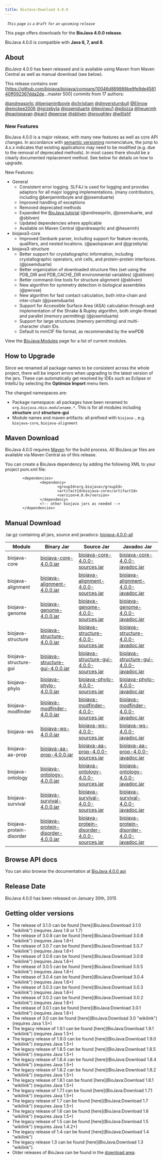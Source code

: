 ```yaml
---
title: BioJava:Download 4.0.0
---
```


` `*`This` `page` `is` `a` `draft` `for` `an` `upcoming` `release`*

This page offers downloads for the <b>BioJava 4.0.0 release</b>.

BioJava 4.0.0 is compatible with <b>Java 6, 7, and 8</b>.

About
-----

*BioJava* 4.0.0 has been released and is available using Maven from
Maven Central as well as manual download (see below).

This release contains over
[<https://github.com/biojava/biojava/compare/10046d889888be9fe9de458140ff092367dda2de>...master
500] commits from 17 authors:

[@andreasprlic](https://www.github.com/andreasprlic)
[@benjamintboyle](https://www.github.com/benjamintboyle)
[@christiam](https://www.github.com/christiam)
[@dmyersturnbull](https://www.github.com/dmyersturnbull)
[@Elinow](https://www.github.com/Elinow)
[@emckee2006](https://www.github.com/emckee2006)
[@jgrzebyta](https://www.github.com/jgrzebyta)
[@josemduarte](https://www.github.com/josemduarte)
[@kevinwu1](https://www.github.com/kevinwu1)
[@pibizza](https://www.github.com/pibizza)
[@heuermh](https://www.github.com/heuermh)
[@paolopavan](https://www.github.com/paolopavan)
[@parit](https://www.github.com/parit)
[@pwrose](https://www.github.com/pwrose)
[@sbliven](https://www.github.com/sbliven)
[@sroughley](https://www.github.com/sroughley)
[@willishf](https://www.github.com/willishf)

### New Features

BioJava 4.0.0 is a major release, with many new features as well as core
API changes. In accordance with [semantic
versioning](http://semver.org/) nomenclature, the jump to 4.x.x
indicates that existing applications may need to be modified (e.g. due
to the removal of deprecated methods). In most cases there should be a
clearly documented replacement method. See below for details on how to
upgrade.

New Features:

-   General
    -   Consistent error logging. SLF4J is used for logging and provides
        adaptors for all major logging implementations. (many
        contributors, including @benjamintboyle and @josemduarte)
    -   Improved handling of exceptions
    -   Removed deprecated methods
    -   Expanded the [BioJava
        tutorial](https://github.com/biojava/biojava3-tutorial/)
        (@andreasprlic, @josemduarte, and @sbliven)
    -   Updated dependencies where applicable
    -   Available on Maven Central (@andreasprlic and @heuermh)
-   biojava3-core
    -   Improved Genbank parser, including support for feature records,
        qualifiers, and nested locations. (@paolopavan and @jgrzebyta)
-   biojava3-structure
    -   Better support for crystallographic information, including
        crystallographic operators, unit cells, and protein-protein
        interfaces. (@josemduarte)
    -   Better organization of downloaded structure files (set using the
        PDB\_DIR and PDB\_CACHE\_DIR environmental variables) (@sbliven)
    -   Better command-line tools for structure alignment (@sbliven)
    -   New algorithm for symmetry detection in biological assemblies
        (@pwrose)
    -   New algorithm for fast contact calculation, both intra-chain and
        inter-chain (@josemduarte)
    -   Support for Accessible Surface Area (ASA) calculation through
        and implementation of the Shrake & Rupley algorithm, both
        single-thread and parallel (memory permitting) (@josemduarte)
    -   Support for large structures (memory permitting) and
        multi-character chain IDs.
    -   Default to mmCIF file format, as recommended by the wwPDB

View the <BioJava:Modules> page for a list of current modules.

How to Upgrade
--------------

Since we renamed all package names to be consistent across the whole
project, there will be import errors when upgrading to the latest
version of the jars. These can automatically get resolved by IDEs such
as Eclipse or IntelliJ by selecting the **Optimize Import** menu item.

The changed namespaces are:

-   Package namespace: all packages have been renamed to
    `org.biojava.nbio.modulename.*`. This is for all modules including
    **structure** and **structure-gui**
-   Module names and maven artifacts: all prefixed with `biojava-`, e.g.
    `biojava-core`, `biojava-alignment`

Maven Download
--------------

BioJava 4.0.0 requires [Maven](http://maven.apache.org/) for the build
process. All BioJava jar files are available via Maven Central as of
this release.

You can create a BioJava dependency by adding the following XML to your
project pom.xml file:

            <dependencies>
                    <dependency>
                            <groupId>org.biojava</groupId>
                            <artifactId>biojava-core</artifactId>
                            <version>4.0.0</version>
                    </dependency>
                    <!-- other biojava jars as needed -->
            </dependencies> 

Manual Download
---------------

.tar.gz containing all jars, source and javadocs:
[biojava-4.0.0-all](http://biojava.org/download/bj4.0.0/biojava-4.0.0-all.tar.gz)

| Module                   | Binary Jar                                                                                                                                         | Source Jar                                                                                                                                                         | Javadoc Jar                                                                                                                                                        |
|--------------------------|----------------------------------------------------------------------------------------------------------------------------------------------------|--------------------------------------------------------------------------------------------------------------------------------------------------------------------|--------------------------------------------------------------------------------------------------------------------------------------------------------------------|
| biojava-core             | [biojava-core-4.0.0.jar](https://repo1.maven.org/maven2/org/biojava/biojava-core/4.0.0/biojava-core-4.0.0.jar)                                     | [biojava-core-4.0.0-sources.jar](https://repo1.maven.org/maven2/org/biojava/biojava-core/4.0.0/biojava-core-4.0.0-sources.jar)                                     | [biojava-core-4.0.0-javadoc.jar](https://repo1.maven.org/maven2/org/biojava/biojava-core/4.0.0/biojava-core-4.0.0-javadoc.jar)                                     |
| biojava-alignment        | [biojava-alignment-4.0.0.jar](https://repo1.maven.org/maven2/org/biojava/biojava-alignment/4.0.0/biojava-alignment-4.0.0.jar)                      | [biojava-alignment-4.0.0-sources.jar](https://repo1.maven.org/maven2/org/biojava/biojava-alignment/4.0.0/biojava-alignment-4.0.0-sources.jar)                      | [biojava-alignment-4.0.0-javadoc.jar](https://repo1.maven.org/maven2/org/biojava/biojava-alignment/4.0.0/biojava-alignment-4.0.0-javadoc.jar)                      |
| biojava-genome           | [biojava-genome-4.0.0.jar](https://repo1.maven.org/maven2/org/biojava/biojava-genome/4.0.0/biojava-genome-4.0.0.jar)                               | [biojava-genome-4.0.0-sources.jar](https://repo1.maven.org/maven2/org/biojava/biojava-genome/4.0.0/biojava-genome-4.0.0-sources.jar)                               | [biojava-genome-4.0.0-javadoc.jar](https://repo1.maven.org/maven2/org/biojava/biojava-genome/4.0.0/biojava-genome-4.0.0-javadoc.jar)                               |
| biojava-structure        | [biojava-structure-4.0.0.jar](https://repo1.maven.org/maven2/org/biojava/biojava-structure/4.0.0/biojava-structure-4.0.0.jar)                      | [biojava-structure-4.0.0-sources.jar](https://repo1.maven.org/maven2/org/biojava/biojava-structure/4.0.0/biojava-structure-4.0.0-sources.jar)                      | [biojava-structure-4.0.0-javadoc.jar](https://repo1.maven.org/maven2/org/biojava/biojava-structure/4.0.0/biojava-structure-4.0.0-javadoc.jar)                      |
| biojava-structure-gui    | [biojava-structure-gui-4.0.0.jar](https://repo1.maven.org/maven2/org/biojava/biojava-structure-gui/4.0.0/biojava-structure-gui-4.0.0.jar)          | [biojava-structure-gui-4.0.0-sources.jar](https://repo1.maven.org/maven2/org/biojava/biojava-structure-gui/4.0.0/biojava-structure-gui-4.0.0-sources.jar)          | [biojava-structure-gui-4.0.0-javadoc.jar](https://repo1.maven.org/maven2/org/biojava/biojava-structure-gui/4.0.0/biojava-structure-gui-4.0.0-javadoc.jar)          |
| biojava-phylo            | [biojava-phylo-4.0.0.jar](https://repo1.maven.org/maven2/org/biojava/biojava-phylo/4.0.0/biojava-phylo-4.0.0.jar)                                  | [biojava-phylo-4.0.0-sources.jar](https://repo1.maven.org/maven2/org/biojava/biojava-phylo/4.0.0/biojava-phylo-4.0.0-sources.jar)                                  | [biojava-phylo-4.0.0-javadoc.jar](https://repo1.maven.org/maven2/org/biojava/biojava-phylo/4.0.0/biojava-phylo-4.0.0-javadoc.jar)                                  |
| biojava-modfinder        | [biojava-modfinder-4.0.0.jar](https://repo1.maven.org/maven2/org/biojava/biojava-modfinder/4.0.0/biojava-modfinder-4.0.0.jar)                      | [biojava-modfinder-4.0.0-sources.jar](https://repo1.maven.org/maven2/org/biojava/biojava-modfinder/4.0.0/biojava-modfinder-4.0.0-sources.jar)                      | [biojava-modfinder-4.0.0-javadoc.jar](https://repo1.maven.org/maven2/org/biojava/biojava-modfinder/4.0.0/biojava-modfinder-4.0.0-javadoc.jar)                      |
| biojava-ws               | [biojava-ws-4.0.0.jar](https://repo1.maven.org/maven2/org/biojava/biojava-ws/4.0.0/biojava-ws-4.0.0.jar)                                           | [biojava-ws-4.0.0-sources.jar](https://repo1.maven.org/maven2/org/biojava/biojava-ws/4.0.0/biojava-ws-4.0.0-sources.jar)                                           | [biojava-ws-4.0.0-javadoc.jar](https://repo1.maven.org/maven2/org/biojava/biojava-ws/4.0.0/biojava-ws-4.0.0-javadoc.jar)                                           |
| biojava-aa-prop          | [biojava-aa-prop-4.0.0.jar](https://repo1.maven.org/maven2/org/biojava/biojava-aa-prop/4.0.0/biojava-aa-prop-4.0.0.jar)                            | [biojava-aa-prop-4.0.0-sources.jar](https://repo1.maven.org/maven2/org/biojava/biojava-aa-prop/4.0.0/biojava-aa-prop-4.0.0-sources.jar)                            | [biojava-aa-prop-4.0.0-javadoc.jar](https://repo1.maven.org/maven2/org/biojava/biojava-aa-prop/4.0.0/biojava-aa-prop-4.0.0-javadoc.jar)                            |
| biojava-ontology         | [biojava-ontology-4.0.0.jar](https://repo1.maven.org/maven2/org/biojava/biojava-ontology/4.0.0/biojava-aa-prop-4.0.0.jar)                          | [biojava-ontology-4.0.0-sources.jar](https://repo1.maven.org/maven2/org/biojava/biojava-ontology/4.0.0/biojava-aa-prop-4.0.0-sources.jar)                          | [biojava-ontology-4.0.0-javadoc.jar](https://repo1.maven.org/maven2/org/biojava/biojava-ontology/4.0.0/biojava-aa-prop-4.0.0-javadoc.jar)                          |
| biojava-survival         | [biojava-survival-4.0.0.jar](https://repo1.maven.org/maven2/org/biojava/biojava-survival/4.0.0/biojava-aa-prop-4.0.0.jar)                          | [biojava-survival-4.0.0-sources.jar](https://repo1.maven.org/maven2/org/biojava/biojava-survival/4.0.0/biojava-aa-prop-4.0.0-sources.jar)                          | [biojava-survival-4.0.0-javadoc.jar](https://repo1.maven.org/maven2/org/biojava/biojava-survival/4.0.0/biojava-aa-prop-4.0.0-javadoc.jar)                          |
| biojava-protein-disorder | [biojava-protein-disorder-4.0.0.jar](https://repo1.maven.org/maven2/org/biojava/biojava-protein-disorder/4.0.0/biojava-protein-disorder-4.0.0.jar) | [biojava-protein-disorder-4.0.0-sources.jar](https://repo1.maven.org/maven2/org/biojava/biojava-protein-disorder/4.0.0/biojava-protein-disorder-4.0.0-sources.jar) | [biojava-protein-disorder-4.0.0-javadoc.jar](https://repo1.maven.org/maven2/org/biojava/biojava-protein-disorder/4.0.0/biojava-protein-disorder-4.0.0-javadoc.jar) |

Browse API docs
---------------

You can also browse the documentation at [BioJava 4.0.0
api](http://www.biojava.org/docs/api4.0.0/)

Release Date
------------

BioJava 4.0.0 has been released on January 30th, 2015

Getting older versions
----------------------

-   The release of 3.1.0 can be found
    [here](BioJava:Download 3.1.0 "wikilink") (requires Java 1.6 or 1.7)
-   The release of 3.0.8 can be found
    [here](BioJava:Download 3.0.8 "wikilink") (requires Java 1.6+)
-   The release of 3.0.7 can be found
    [here](BioJava:Download 3.0.7 "wikilink") (requires Java 1.6+)
-   The release of 3.0.6 can be found
    [here](BioJava:Download 3.0.6 "wikilink") (requires Java 1.6+)
-   The release of 3.0.5 can be found
    [here](BioJava:Download 3.0.5 "wikilink") (requires Java 1.6+)
-   The release of 3.0.4 can be found
    [here](BioJava:Download 3.0.4 "wikilink") (requires Java 1.6+)
-   The release of 3.0.3 can be found
    [here](BioJava:Download 3.0.3 "wikilink") (requires Java 1.6+)
-   The release of 3.0.2 can be found
    [here](BioJava:Download 3.0.2 "wikilink") (requires Java 1.6+)
-   The release of 3.0.1 can be found
    [here](BioJava:Download 3.0.1 "wikilink") (requires Java 1.6+)
-   The release of 3.0 can be found
    [here](BioJava:Download 3.0 "wikilink") (requires Java 1.5+)
-   The legacy release of 1.9.1 can be found
    [here](BioJava:Download 1.9.1 "wikilink") (requires Java 1.5+)
-   The legacy release of 1.9.0 can be found
    [here](BioJava:Download 1.9.0 "wikilink") (requires Java 1.5+)
-   The legacy release of 1.8.5 can be found
    [here](BioJava:Download 1.8.5 "wikilink") (requires Java 1.5+)
-   The legacy release of 1.8.4 can be found
    [here](BioJava:Download 1.8.4 "wikilink") (requires Java 1.5+)
-   The legacy release of 1.8.2 can be found
    [here](BioJava:Download 1.8.2 "wikilink") (requires Java 1.5+)
-   The legacy release of 1.8.1 can be found
    [here](BioJava:Download 1.8.1 "wikilink") (requires Java 1.5+)
-   The legacy release of 1.7.1 can be found
    [here](BioJava:Download 1.7.1 "wikilink") (requires Java 1.5+)
-   The legacy release of 1.7 can be found
    [here](BioJava:Download 1.7 "wikilink") (requires Java 1.5+)
-   The legacy release of 1.6 can be found
    [here](BioJava:Download 1.6 "wikilink") (requires Java 1.5+)
-   The legacy release of 1.5 can be found
    [here](BioJava:Download 1.5 "wikilink") (requires Java 1.4.2+)
-   The legacy release of 1.4 can be found
    [here](BioJava:Download 1.4 "wikilink")
-   The legacy release 1.3 can be found
    [here](BioJava:Download 1.3 "wikilink").
-   Older releases of BioJava can be found in the [download
    area](http://www.biojava.org/download/).

